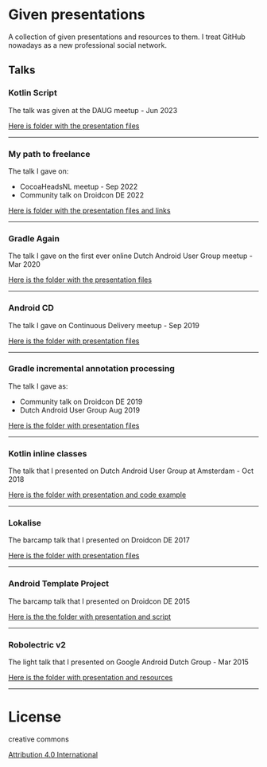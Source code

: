 # Given presentations

A collection of given presentations and resources to them. I treat GitHub nowadays as a new professional social network.

## Talks

### Kotlin Script

The talk was given at the DAUG meetup - Jun 2023

[Here is folder with the presentation files](kotlin-script)

---

### My path to freelance

The talk I gave on:

* CocoaHeadsNL meetup - Sep 2022
* Community talk on Droidcon DE 2022

[Here is folder with the presentation files and links](my-path-to-freelance)

---

### Gradle Again

The talk I gave on the first ever online Dutch Android User Group meetup - Mar 2020

[Here is the folder with the presentation files](gradle-again)

---

### Android CD

The talk I gave on Continuous Delivery meetup - Sep 2019

[Here is the folder with presentation files](android-cd)

---

### Gradle incremental annotation processing
The talk I gave as:

* Community talk on Droidcon DE 2019
* Dutch Android User Group Aug 2019

[Here is the folder with presentation files](incremental-build)

---

### Kotlin inline classes

The talk that I presented on Dutch Android User Group at Amsterdam - Oct 2018

[Here is the folder with presentation and code example](inline-classes)

---

### Lokalise
The barcamp talk that I presented on Droidcon DE 2017

[Here is the folder with presentation files](droidcon-de-2017)

---

### Android Template Project
The barcamp talk that I presented on Droidcon DE 2015

[Here is the the folder with presentation and script](droidcon-de)

----

### Robolectric v2

The light talk that I presented on Google Android Dutch Group - Mar 2015

[Here is the folder with presentation and resources](robolectric-v2)

---

# License

creative commons

[Attribution 4.0 International](https://creativecommons.org/licenses/by/4.0/)
